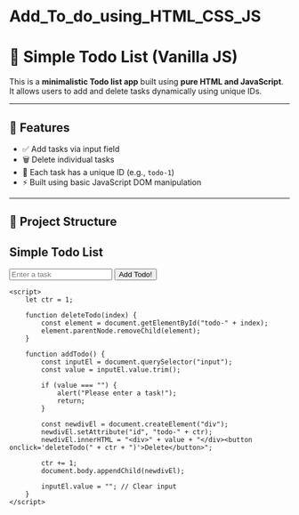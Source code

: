 # Add_To_do_using_HTML_CSS_JS

# 📝 Simple Todo List (Vanilla JS)

This is a **minimalistic Todo list app** built using **pure HTML and JavaScript**.  
It allows users to add and delete tasks dynamically using unique IDs.

---

## 🔧 Features

- ✅ Add tasks via input field
- 🗑️ Delete individual tasks
- 🔢 Each task has a unique ID (e.g., `todo-1`)
- ⚡ Built using basic JavaScript DOM manipulation

---

## 📂 Project Structure


<!DOCTYPE html>
<html lang="en">
<head>
    <meta charset="UTF-8">
    <title>Simple Todo App</title>
</head>
<body>
    <h2>Simple Todo List</h2>
    <input type="text" placeholder="Enter a task">
    <button onclick="addTodo()">Add Todo!</button>

    <script>
        let ctr = 1;

        function deleteTodo(index) {
            const element = document.getElementById("todo-" + index);
            element.parentNode.removeChild(element);
        }

        function addTodo() {
            const inputEl = document.querySelector("input");
            const value = inputEl.value.trim();

            if (value === "") {
                alert("Please enter a task!");
                return;
            }

            const newdivEl = document.createElement("div");
            newdivEl.setAttribute("id", "todo-" + ctr);
            newdivEl.innerHTML = "<div>" + value + "</div><button onclick='deleteTodo(" + ctr + ")'>Delete</button>";

            ctr += 1;
            document.body.appendChild(newdivEl);

            inputEl.value = ""; // Clear input
        }
    </script>
</body>
</html>

